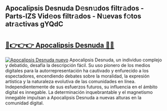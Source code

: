 ## Apocalipsis Desnuda D𝚎sn𝚞dos filtr𝚊dos - Parts-lZS Vid𝚎os filtr𝚊dos - N𝚞evas f𝚘tos atr𝚊ctivas gYQdC

# <h2><a href="http://mb0r09.tromn.icu/?c=Apocalipsis+Desnuda">🔗👉👉👉 Apocalipsis Desnuda 🔗🔗</a></h2>

[![Apocalipsis Desnuda nuevo](https://i.imgur.com/pEAQMta.gif)](http://mb0r09.tromn.icu/?c=Apocalipsis+Desnuda)
Apocalipsis Desnuda, un individuo complejo y debatido, desafía la descripción fácil. Su uso pionero de los medios digitales para la autorrepresentación ha cautivado y enfurecido a los espectadores, encendiendo debates sobre la moralidad, la expresión artística y la naturaleza evolutiva de las comunidades en línea. Independientemente de sus esfuerzos futuros, su influencia en el ámbito digital es innegable. La determinación inquebrantable y el magnetismo innegable impulsan a Apocalipsis Desnuda a nuevas alturas en la comunidad digital.
